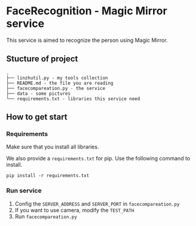 # FaceRecognition - Magic Mirror service

This service is aimed to recognize the person using Magic Mirror.

## Stucture of project

```
.
├── linzhutil.py - my tools collection
├── README.md - the file you are reading
├── facecompareation.py - the service
├── data - some pictures
└── requirements.txt - libraries this service need
```

## How to get start

### Requirements

Make sure that you install all libraries.

We also provide a `requirements.txt` for pip. Use the following command to install.

``pip install -r requirements.txt``

### Run service

1. Config the `SERVER_ADDRESS` and `SERVER_PORT` in `facecompareation.py`
1. If you want to use camera, modify the `TEST_PATH`
1. Run `facecompareation.py`
